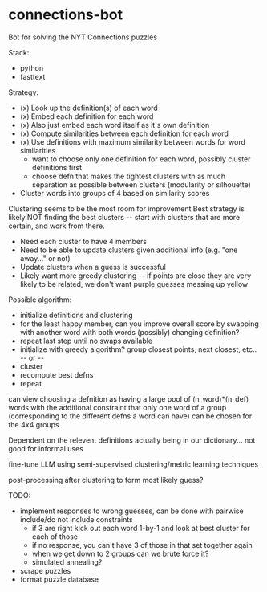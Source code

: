 # connections-bot
Bot for solving the NYT Connections puzzles

Stack:
- python
- fasttext

Strategy:
- (x) Look up the definition(s) of each word
- (x) Embed each definition for each word
- (x) Also just embed each word itself as it's own definition
- (x) Compute similarities between each definition for each word
- (x) Use definitions with maximum similarity between words for word similarities
	- want to choose only one definition for each word, possibly cluster definitions first
	- choose defn that makes the tightest clusters with as much separation as possible between clusters (modularity or silhouette)
- Cluster words into groups of 4 based on similarity scores

Clustering seems to be the most room for improvement
Best strategy is likely NOT finding the best clusters -- start with clusters that are more certain, and work from there.
- Need each cluster to have 4 members
- Need to be able to update clusters given additional info (e.g. "one away..." or not)
- Update clusters when a guess is successful
- Likely want more greedy clustering -- if points are close they are very likely to be related, we don't want purple guesses messing up yellow

Possible algorithm:
- initialize definitions and clustering
- for the least happy member, can you improve overall score by swapping with another word with both words (possibly) changing definition?
- repeat last step until no swaps available
- initialize with greedy algorithm? group closest points, next closest, etc..
-- or --
- cluster
- recompute best defns
- repeat

can view choosing a defnition as having a large pool of (n\_word)\*(n\_def) words with the additional constraint that only one word of a group (corresponding to the different defns a word can have) can be chosen for the 4x4 groups.

Dependent on the relevent definitions actually being in our dictionary... not good for informal uses

fine-tune LLM using semi-supervised clustering/metric learning techniques

post-processing after clustering to form most likely guess?

TODO:
- implement responses to wrong guesses, can be done with pairwise include/do not include constraints
	- if 3 are right kick out each word 1-by-1 and look at best cluster for each of those
	- if no response, you can't have 3 of those in that set together again
	- when we get down to 2 groups can we brute force it?
	- simulated annealing?
- scrape puzzles
- format puzzle database
